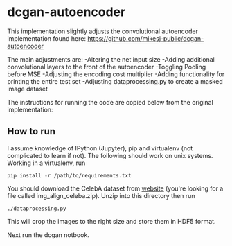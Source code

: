 # dcgan-autoencoder

This implementation slightly adjusts the convolutional autoencoder implementation found here:  https://github.com/mikesj-public/dcgan-autoencoder

The main adjustments are:
    -Altering the net input size
    -Adding additional convolutional layers to the front of the autoencoder
    -Toggling Pooling before MSE
    -Adjusting the encoding cost multiplier
    -Adding functionality for printing the entire test set
    -Adjusting dataprocessing.py to create a masked image dataset

The instructions for running the code are copied below from the original implementation:

## How to run

I assume knowledge of IPython (Jupyter), pip and virtualenv (not complicated to learn if not).  The following should work on unix systems.  Working in a virtualenv, run

```pip install -r /path/to/requirements.txt```

You should download the CelebA dataset from [website](http://mmlab.ie.cuhk.edu.hk/projects/CelebA.html) (you're looking for a file called img_align_celeba.zip).  Unzip into this directory then run

``` ./dataprocessing.py ```

This will crop the images to the right size and store them in HDF5 format.

Next run the dcgan notbook.
